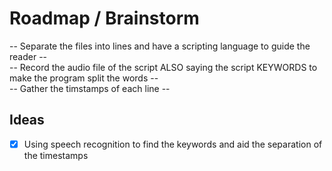 # Roadmap / Brainstorm

-- Separate the files into lines and have a scripting language to guide the reader --  
-- Record the audio file of the script ALSO saying the script KEYWORDS to make the program split the words --  
-- Gather the timstamps of each line --  


## Ideas

- [x] Using speech recognition to find the keywords and aid the separation of the timestamps

